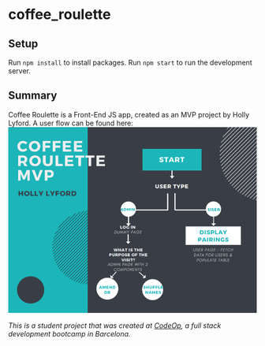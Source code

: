 # coffee_roulette
## Setup

Run `npm install` to install packages.
Run `npm start` to run the development server.

## Summary
Coffee Roulette is a Front-End JS app, created as an MVP project by Holly Lyford.
A user flow can be found here:
![](/assets/User_flow.PNG)



_This is a student project that was created at
[CodeOp](http://codeop.tech), a full stack development bootcamp in Barcelona._
